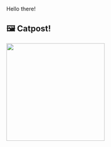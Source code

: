 Hello there!



## 🖼️ Catpost!

<sub>
    <img src="https://cdn2.thecatapi.com/images/MTkxMDc1MA.gif" height="256">
</sub>

